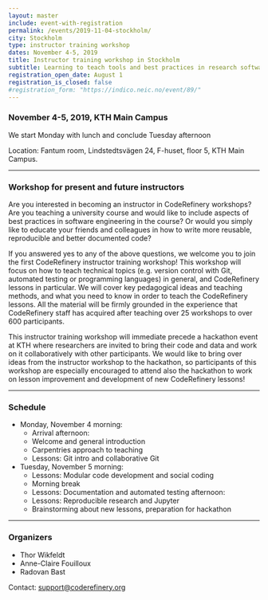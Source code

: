 ```yaml
---
layout: master
include: event-with-registration
permalink: /events/2019-11-04-stockholm/
city: Stockholm
type: instructor training workshop
dates: November 4-5, 2019
title: Instructor training workshop in Stockholm
subtitle: Learning to teach tools and best practices in research software development
registration_open_date: August 1
registration_is_closed: false
#registration_form: "https://indico.neic.no/event/89/"
---
```


### November 4-5, 2019, KTH Main Campus

We start Monday with lunch and conclude Tuesday afternoon

Location: Fantum room, Lindstedtsvägen 24, F-huset, floor 5, KTH Main Campus.

---

### Workshop for present and future instructors

Are you interested in becoming an instructor in CodeRefinery workshops?
Are you teaching a university course and would like to include
aspects of best practices in software engineering in the course?
Or would you simply like to educate your friends and colleagues in
how to write more reusable, reproducible and better documented code?

If you answered yes to any of the above questions, we welcome you to
join the first CodeRefinery instructor training workshop! This workshop
will focus on how to teach technical topics (e.g. version control with
Git, automated testing or programming languages) in general, and
CodeRefinery lessons in particular. We will cover key pedagogical ideas
and teaching methods, and what you need to know in order to teach the
CodeRefinery lessons. All the material will be firmly grounded in the
experience that CodeRefinery staff has acquired after teaching over 25
workshops to over 600 participants.

This instructor training workshop will immediate precede a hackathon
event at KTH where researchers are invited to bring their code and data
and work on it collaboratively with other participants.
We would like to bring over ideas from the instructor workshop to the
hackathon, so participants of this workshop are especially encouraged
to attend also the hackathon to work on lesson improvement and development
of new CodeRefinery lessons!

---

### Schedule

- Monday, November 4
  morning:
    - Arrival
  afternoon:
    - Welcome and general introduction
    - Carpentries approach to teaching
    - Lessons: Git intro and collaborative Git
- Tuesday, November 5
  morning:
    - Lessons: Modular code development and social coding
    - Morning break
    - Lessons: Documentation and automated testing
  afternoon:
    - Lessons: Reproducible research and Jupyter
    - Brainstorming about new lessons, preparation for hackathon

---

### Organizers

- Thor Wikfeldt
- Anne-Claire Fouilloux
- Radovan Bast

Contact: support@coderefinery.org
